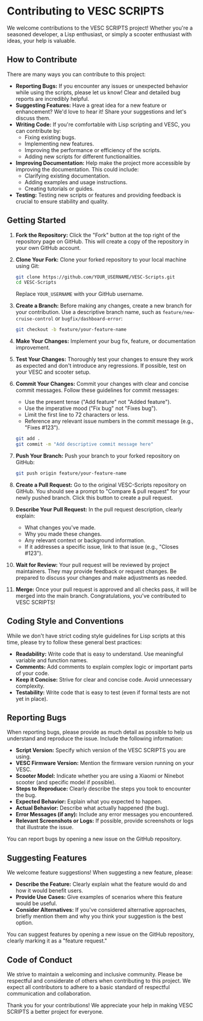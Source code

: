 # Contributing to VESC SCRIPTS

We welcome contributions to the VESC SCRIPTS project!  Whether you're a seasoned developer, a Lisp enthusiast, or simply a scooter enthusiast with ideas, your help is valuable.

## How to Contribute

There are many ways you can contribute to this project:

*   **Reporting Bugs:** If you encounter any issues or unexpected behavior while using the scripts, please let us know! Clear and detailed bug reports are incredibly helpful.
*   **Suggesting Features:** Have a great idea for a new feature or enhancement? We'd love to hear it!  Share your suggestions and let's discuss them.
*   **Writing Code:**  If you're comfortable with Lisp scripting and VESC, you can contribute by:
    *   Fixing existing bugs.
    *   Implementing new features.
    *   Improving the performance or efficiency of the scripts.
    *   Adding new scripts for different functionalities.
*   **Improving Documentation:**  Help make the project more accessible by improving the documentation. This could include:
    *   Clarifying existing documentation.
    *   Adding examples and usage instructions.
    *   Creating tutorials or guides.
*   **Testing:**  Testing new scripts or features and providing feedback is crucial to ensure stability and quality.

## Getting Started

1.  **Fork the Repository:** Click the "Fork" button at the top right of the repository page on GitHub. This will create a copy of the repository in your own GitHub account.

2.  **Clone Your Fork:** Clone your forked repository to your local machine using Git:

    ```bash
    git clone https://github.com/YOUR_USERNAME/VESC-Scripts.git
    cd VESC-Scripts
    ```
    Replace `YOUR_USERNAME` with your GitHub username.

3.  **Create a Branch:** Before making any changes, create a new branch for your contribution.  Use a descriptive branch name, such as `feature/new-cruise-control` or `bugfix/dashboard-error`:

    ```bash
    git checkout -b feature/your-feature-name
    ```

4.  **Make Your Changes:**  Implement your bug fix, feature, or documentation improvement.

5.  **Test Your Changes:**  Thoroughly test your changes to ensure they work as expected and don't introduce any regressions.  If possible, test on your VESC and scooter setup.

6.  **Commit Your Changes:** Commit your changes with clear and concise commit messages. Follow these guidelines for commit messages:

    *   Use the present tense ("Add feature" not "Added feature").
    *   Use the imperative mood ("Fix bug" not "Fixes bug").
    *   Limit the first line to 72 characters or less.
    *   Reference any relevant issue numbers in the commit message (e.g., "Fixes #123").

    ```bash
    git add .
    git commit -m "Add descriptive commit message here"
    ```

7.  **Push Your Branch:** Push your branch to your forked repository on GitHub:

    ```bash
    git push origin feature/your-feature-name
    ```

8.  **Create a Pull Request:**  Go to the original VESC-Scripts repository on GitHub. You should see a prompt to "Compare & pull request" for your newly pushed branch. Click this button to create a pull request.

9.  **Describe Your Pull Request:** In the pull request description, clearly explain:
    *   What changes you've made.
    *   Why you made these changes.
    *   Any relevant context or background information.
    *   If it addresses a specific issue, link to that issue (e.g., "Closes #123").

10. **Wait for Review:**  Your pull request will be reviewed by project maintainers. They may provide feedback or request changes. Be prepared to discuss your changes and make adjustments as needed.

11. **Merge:** Once your pull request is approved and all checks pass, it will be merged into the main branch. Congratulations, you've contributed to VESC SCRIPTS!

## Coding Style and Conventions

While we don't have strict coding style guidelines for Lisp scripts at this time, please try to follow these general best practices:

*   **Readability:** Write code that is easy to understand. Use meaningful variable and function names.
*   **Comments:** Add comments to explain complex logic or important parts of your code.
*   **Keep it Concise:**  Strive for clear and concise code. Avoid unnecessary complexity.
*   **Testability:**  Write code that is easy to test (even if formal tests are not yet in place).

## Reporting Bugs

When reporting bugs, please provide as much detail as possible to help us understand and reproduce the issue. Include the following information:

*   **Script Version:** Specify which version of the VESC SCRIPTS you are using.
*   **VESC Firmware Version:**  Mention the firmware version running on your VESC.
*   **Scooter Model:**  Indicate whether you are using a Xiaomi or Ninebot scooter (and specific model if possible).
*   **Steps to Reproduce:**  Clearly describe the steps you took to encounter the bug.
*   **Expected Behavior:**  Explain what you expected to happen.
*   **Actual Behavior:** Describe what actually happened (the bug).
*   **Error Messages (if any):** Include any error messages you encountered.
*   **Relevant Screenshots or Logs:**  If possible, provide screenshots or logs that illustrate the issue.

You can report bugs by opening a new issue on the GitHub repository.

## Suggesting Features

We welcome feature suggestions! When suggesting a new feature, please:

*   **Describe the Feature:** Clearly explain what the feature would do and how it would benefit users.
*   **Provide Use Cases:**  Give examples of scenarios where this feature would be useful.
*   **Consider Alternatives:**  If you've considered alternative approaches, briefly mention them and why you think your suggestion is the best option.

You can suggest features by opening a new issue on the GitHub repository, clearly marking it as a "feature request."

## Code of Conduct

We strive to maintain a welcoming and inclusive community. Please be respectful and considerate of others when contributing to this project.  We expect all contributors to adhere to a basic standard of respectful communication and collaboration.

Thank you for your contributions! We appreciate your help in making VESC SCRIPTS a better project for everyone.
